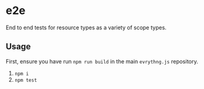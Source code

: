 # e2e

End to end tests for resource types as a variety of scope types.


## Usage

First, ensure you have run `npm run build` in the main `evrythng.js` repository.

1. `npm i`
2. `npm test`
